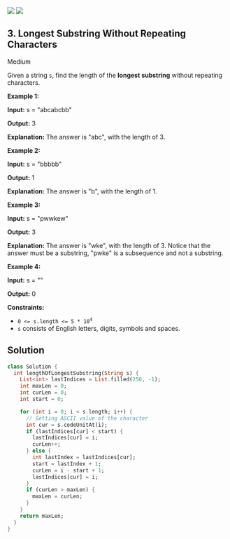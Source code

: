 [![](https://img.shields.io/github/stars/javadev/LeetCode-in-All?label=Stars&style=flat-square)](https://github.com/javadev/LeetCode-in-All)
[![](https://img.shields.io/github/forks/javadev/LeetCode-in-All?label=Fork%20me%20on%20GitHub%20&style=flat-square)](https://github.com/javadev/LeetCode-in-All/fork)

## 3\. Longest Substring Without Repeating Characters

Medium

Given a string `s`, find the length of the **longest substring** without repeating characters.

**Example 1:**

**Input:** s = "abcabcbb"

**Output:** 3

**Explanation:** The answer is "abc", with the length of 3. 

**Example 2:**

**Input:** s = "bbbbb"

**Output:** 1

**Explanation:** The answer is "b", with the length of 1. 

**Example 3:**

**Input:** s = "pwwkew"

**Output:** 3

**Explanation:** The answer is "wke", with the length of 3. Notice that the answer must be a substring, "pwke" is a subsequence and not a substring. 

**Example 4:**

**Input:** s = ""

**Output:** 0 

**Constraints:**

*   <code>0 <= s.length <= 5 * 10<sup>4</sup></code>
*   `s` consists of English letters, digits, symbols and spaces.

## Solution

```dart
class Solution {
  int lengthOfLongestSubstring(String s) {
    List<int> lastIndices = List.filled(256, -1);
    int maxLen = 0;
    int curLen = 0;
    int start = 0;

    for (int i = 0; i < s.length; i++) {
      // Getting ASCII value of the character
      int cur = s.codeUnitAt(i);
      if (lastIndices[cur] < start) {
        lastIndices[cur] = i;
        curLen++;
      } else {
        int lastIndex = lastIndices[cur];
        start = lastIndex + 1;
        curLen = i - start + 1;
        lastIndices[cur] = i;
      }
      if (curLen > maxLen) {
        maxLen = curLen;
      }
    }
    return maxLen;
  }
}
```